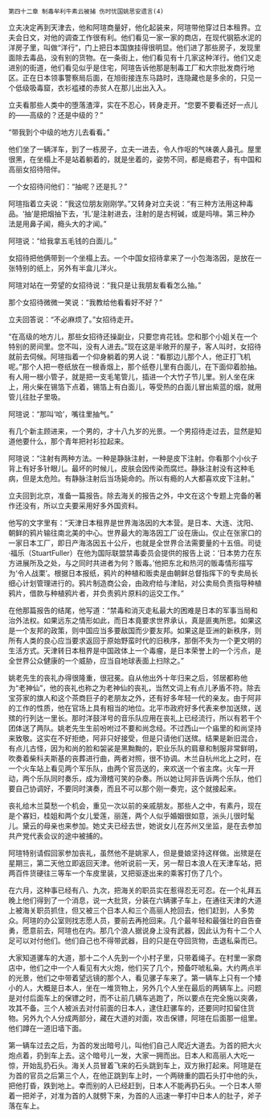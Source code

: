     第四十二章 制毒牟利牛素云被捕 伤时忧国姚思安遗言(4) 

   立夫决定再到天津去，他和阿瑄商量好，他化起装来，阿瑄带他穿过日本租界。立夫会日文，对他的调查工作很有利。他们看见一家一家的商店，在现代钢筋水泥的洋房子里，叫做“洋行”，门上把日本国旗挂得很明显。他们进了那些房子，发现里面除去毒品，没有别的货物。在一条街上，他们看见有十几家这种洋行。他们又走进别的街道，他们看见似乎是住宅，阿瑄告诉他那是制毒工厂和大宗批发商行地区。正在日本领事警察局后面，在旭街接连东马路时，连隐藏也是多余的，只见一个低级吸毒窟，衣衫褴褛的赤贫人在那儿出出入入。

   立夫看那些人类中的堕落渣滓，实在不忍心，转身走开。“您要不要看还好一点儿的——高级的？还是中级的？”

   “带我到个中级的地方儿去看看。”

   他们坐了一辆洋车，到了一栋房子，立夫一进去，令人作呕的气味袭人鼻孔。屋里很黑，在坐榻上不是站着躺着的，就是坐着的，姿势不同，都是瘾君子，有中国和高丽女招待陪伴。

   一个女招待问他们：“抽呢？还是扎？”

   阿瑄指着立夫说：“我这位朋友刚刚学。”又转身对立夫说：“有三种方法用这种毒品。‘抽’是把烟抽下去，‘扎’是注射进去，注射的是古柯碱，或是吗啡。第三种办法是用鼻子闻，瘾头大的才闻。”

   阿瑄说：“给我拿五毛钱的白面儿。”

   女招待把他俩带到一个坐榻上去。一个中国女招待拿来了一小包海洛因，是放在一张特别的纸上，另外有半盒儿洋火。

   阿瑄对站在一旁望的女招待说：“我只是让我朋友看看怎么抽。”

   那个女招待微微一笑说：“我教给他看看好不好？”

   立夫回答说：“不必麻烦了。”女招待走开。

   “在高级的地方儿，那些女招待还操副业，只要您肯花钱。您和那个小姐关在一个特别的房间里。您不叫，没有人进去。”现在这是半敞开的屋子，客人叫时，女招待就前去伺候。阿瑄指着一个仰身躺着的男人说：“看那边儿那个人，他正打飞机呢。”那个人把一卷纸放在一根香烟上，那个纸卷儿里有白面儿，在下面仰着脸抽。有人用一根小管子，就是把一支毛笔管儿，插进一个大竹子节儿里。别人坐在床上，用火柴在锡箔下点着，锡箔上有白面儿，等受热的白面儿冒出紫蓝的烟，就用管儿往肚子里吸。

   阿瑄说：“那叫‘哈’，嘴往里抽气。”

   有几个新主顾进来，一个男的，才十八九岁的光景。一个男招待走过去，显然是知道他要什么，那个青年把衬衫拉起来。

   阿瑄说：“注射有两种方法。一种是静脉注射，一种是皮下注射。你看那个小伙子背上有好多针眼儿。最坏的时候儿，皮肤会因传染而腐烂。静脉注射没有这种毛病，但是太危险。有静脉注射后当场毙命的。所以有瘾的人大都喜欢皮下注射。”

   立夫回到北京，准备一篇报告。除去海关的报告之外，中文在这个专题上完备的著作还没有，所以立夫要采用好多外国资料。

   他写的文字里有：“天津日本租界是世界海洛因的大本营。是日本、大连、沈阳、朝鲜的鸦片输往南北美的中心。世界最大的海洛因工厂设在唐山。仅止在张家口的一家日本工厂，即日产海洛因五十公斤，也就是全世界合法需要量的十五倍。司徒·福乐（StuartFuller）在他为国际联盟禁毒委员会提供的报告上说：‘日本势力在东方进展所及之处，与之同时共进者为何？贩毒。’他把东北和热河的贩毒情形描写为‘令人战栗’。根据日本报纸，鸦片的种植和贩卖是由朝鲜总督指挥下的专卖局长细心计划管理进行的。鸦片制造商公会，由政府给与津贴，对公卖局负责指导种植鸦片，借款与种植鸦片者，并负责鸦片原料的运交工作。”

   在他那篇报告的结尾，他写道：“禁毒和消灭走私最大的困难是日本的军事当局和治外法权。如果远东之情形如此，而日本竟要求世界承认，真是匪夷所思。如果这是一个友邦的政策，则中国应当多要敌国而少要友邦。如果这是亚洲的新秩序，则所有人类的良心应当要求返回于原始野蛮时代的旧秩序，那倒不失为一个更文明的生活方式。天津转日本租界是中国政体上一个毒瘤，是日本荣誉上的一个污点，是全世界公众健康的一个威胁，应当自地球表面上扫除之。”

   姚老先生的丧礼办得很隆重，很冠冕。自从他出外十年归来之后，邻居都称他为“老神仙”，他的丧礼也称之为老神仙的丧礼，当然文词上有点儿矛盾不符。除去宝芬家的旗人和这个茶商巨子的老朋友之外，还有好多年轻一代的亲友。由于阿非的工作的性质，他在官场上具有相当的地位。北平市政府好多代表来参加送殡，送殡的行列达一里长。那时洋鼓洋号的音乐队应用在丧礼上已经流行，所以有若干个团体送了两队。姚老先生生前吩咐过不要和尚念经。不过西山一个庙里的和尚坚持来致敬。这实在不好拒绝，阿非只好接受，但是只请他们送殡。结果是新旧混合，有点儿古怪，因为和尚的脸和袈裟是黑黝黝的，职业乐队的肩章和制服非常鲜明，吹奏着柴科夫斯基的丧葬进行曲，两者对照，很不协调。木兰自杭州北上之时，在一个火车站上看见两个军乐队，由两个官员送的，来欢送一个省主席。火车一开动，两个乐队同时奏乐，成为滑稽可笑的杂奏。所以她让阿非告诉两个乐队，他们要自己协调好，不要同时演奏，而且不可以那个刚一奏完，这个就接起来。

   丧礼给木兰莫愁一个机会，重见一次以前的亲戚朋友。那些人之中，有素丹，现在是个寡妇，桂姐和两个女儿爱莲，丽莲，两个人似乎婚姻很如意，派头儿很时髦儿。黛云的母亲也来参加。她丈夫已经去世，她说女儿在苏州又坐监，是在去参加共产党代表会议的途中被捕的。

   阿瑄特别请假回家参加丧礼，虽然他不是姚家人，但是曼娘坚持这样做。出殡是在星期三，第二天他立即返回天津。他听说前一天，另一帮日本浪人在天津车站，把两百件货硬往三等车一个车皮里装，又把驱逐出来的乘客打伤了几个。

   在六月，这种事已经有八、九次，把海关的职员实在惹得忍无可忍。在一个礼拜五晚上他们得到了一个消息，说一大批货，分装在六辆骡子车上，在通往天津的大道上被海关职员抓住，但又被三个日本人和三个高丽人抢回去，他们赶到，人多势众。阿瑄的办公室则找志愿人员，要前去再抢回来。几个最年轻和最强壮的自告奋勇，愿意前去，阿瑄也在内。那几个浪人据说身上没有武器，因此认为有十二个人足可以对付他们。他们自己也不得带武器，目的只是在夺回货物，击退私枭而已。

   大家知道骡车的大道，那十二个人先到一个小村子里，只带着绳子。在村里一家商店中，他们之中一个人看见有大火炮，他们买了几个，预备吓唬私枭。大约两点半的光景，他们之中带着望远镜的那个人，看见骡子车来了。第一辆车上只有一个矮小的人，大概是日本人，坐在一堆货物上，另外几个人坐在最后的两辆车上。问题是对付后面车上的保镖之时，而不让前几辆车逃跑了，所以要点在完全施以突袭，攻其不备。三个人被派去对付前面的日本人，逮住赶骡车的，还要同时扣留住货物。另外九个人分成两部分，藏在大道的对面，攻击保镖，阿瑄在后面那一组里。他们蹲在一道旧墙下面。

   第一辆车过去之后，为首的发出暗号儿，叫他们自己人爬近大道去。为首的把大火炮点着，扔到车上去。这个暗号儿一发，大家一拥而出。日本人和高丽人大吃一惊，开始乱扔石头。海关人员冒着飞来的石头跳到车上，双方揪打起来。阿瑄是在为首的官员之后第三个人，在他正跳到车上时，一个两磅重的圆石头打中他的头，把他打昏，跌到地上。幸而别的人已经赶到，日本人不能再扔石头。一个日本人带着一把斧子，对准为首的人就劈下来，为首的人迅速一拳打中日本人的肚子，斧子落在车上。

